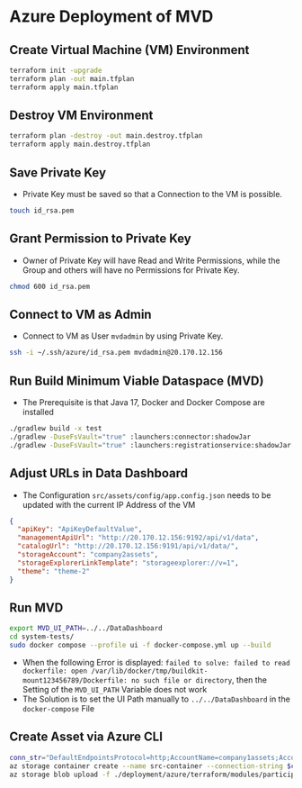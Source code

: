 # Azure Deployment of MVD

## Create Virtual Machine (VM) Environment

```bash
terraform init -upgrade
terraform plan -out main.tfplan
terraform apply main.tfplan
```

## Destroy VM Environment

```bash
terraform plan -destroy -out main.destroy.tfplan
terraform apply main.destroy.tfplan
```

## Save Private Key

- Private Key must be saved so that a Connection to the VM is possible.

```bash
touch id_rsa.pem
```

## Grant Permission to Private Key

- Owner of Private Key will have Read and Write Permissions, while the Group and others will have no Permissions for Private Key.

```bash
chmod 600 id_rsa.pem
```

## Connect to VM as Admin

- Connect to VM as User `mvdadmin` by using Private Key.

```bash
ssh -i ~/.ssh/azure/id_rsa.pem mvdadmin@20.170.12.156
```

## Run Build Minimum Viable Dataspace (MVD)

- The Prerequisite is that Java 17, Docker and Docker Compose are installed

```bash
./gradlew build -x test
./gradlew -DuseFsVault="true" :launchers:connector:shadowJar
./gradlew -DuseFsVault="true" :launchers:registrationservice:shadowJar
```

## Adjust URLs in Data Dashboard

- The Configuration `src/assets/config/app.config.json` needs to be updated with the current IP Address of the VM

```json
{
  "apiKey": "ApiKeyDefaultValue",
  "managementApiUrl": "http://20.170.12.156:9192/api/v1/data",
  "catalogUrl": "http://20.170.12.156:9191/api/v1/data/",
  "storageAccount": "company2assets",
  "storageExplorerLinkTemplate": "storageexplorer://v=1",
  "theme": "theme-2"
}
```

## Run MVD

```bash
export MVD_UI_PATH=../../DataDashboard
cd system-tests/
sudo docker compose --profile ui -f docker-compose.yml up --build
```

- When the following Error is displayed: `failed to solve: failed to read dockerfile: open /var/lib/docker/tmp/buildkit-mount123456789/Dockerfile: no such file or directory`, then the Setting of the `MVD_UI_PATH` Variable does not work
- The Solution is to set the UI Path manually to `../../DataDashboard` in the `docker-compose` File

## Create Asset via Azure CLI

```bash
conn_str="DefaultEndpointsProtocol=http;AccountName=company1assets;AccountKey=key1;BlobEndpoint=http://127.0.0.1:10000/company1assets;"
az storage container create --name src-container --connection-string $conn_str
az storage blob upload -f ./deployment/azure/terraform/modules/participant/sample-data/text-document.txt --container-name src-container --name text-document.txt --connection-string $conn_str
```